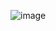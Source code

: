 ![image](https://github.com/fredjml/projfinal2024/assets/127332573/59f20581-f8ec-490a-8891-0c6e74626fba)




